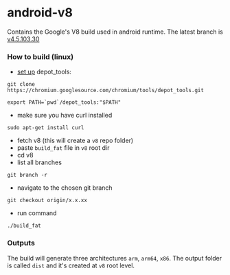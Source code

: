 # android-v8
Contains the Google's V8 build used in android runtime. The latest branch is [v4.5.103.30](https://github.com/NativeScript/android-v8/tree/v4.5.103.30)

### How to build (linux)

* [set up](https://www.chromium.org/developers/how-tos/install-depot-tools) depot_tools: 
```
git clone https://chromium.googlesource.com/chromium/tools/depot_tools.git

export PATH=`pwd`/depot_tools:"$PATH"
```
* make sure you have curl installed
```
sudo apt-get install curl
```

* fetch v8 (this will create a `v8` repo folder)
* paste `build_fat` file in `v8` root dir
* cd v8
* list all branches
```
git branch -r
```
* navigate to the chosen git branch 
```
git checkout origin/x.x.xx
```
* run command
```
./build_fat
```

### Outputs

The build will generate three architectures `arm`, `arm64`, `x86`. The output folder is called `dist` and it's created at `v8` root level.
